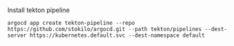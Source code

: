 ####

Install tekton pipeline

```shell
argocd app create tekton-pipeline --repo https://github.com/stokilo/argocd.git --path tekton/pipelines --dest-server https://kubernetes.default.svc --dest-namespace default
```
